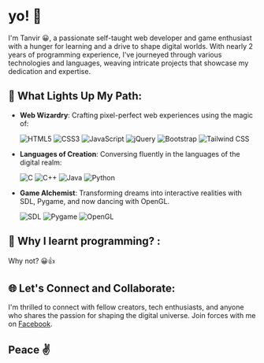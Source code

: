 # yo! 👋

I'm Tanvir 😀, a passionate self-taught web developer and game enthusiast with a hunger for learning and a drive to shape digital worlds. With nearly 2 years of programming experience, I've journeyed through various technologies and languages, weaving intricate projects that showcase my dedication and expertise.

## 🌟 What Lights Up My Path:

- **Web Wizardry**: Crafting pixel-perfect web experiences using the magic of:
  
  ![HTML5](https://img.shields.io/badge/-HTML5-E34F26?style=flat&logo=html5&logoColor=white) ![CSS3](https://img.shields.io/badge/-CSS3-1572B6?style=flat&logo=css3&logoColor=white) ![JavaScript](https://img.shields.io/badge/-JavaScript-F7DF1E?style=flat&logo=javascript&logoColor=black) ![jQuery](https://img.shields.io/badge/-jQuery-0769AD?style=flat&logo=jquery&logoColor=white) ![Bootstrap](https://img.shields.io/badge/-Bootstrap-7952B3?style=flat&logo=bootstrap&logoColor=white) ![Tailwind CSS](https://img.shields.io/badge/-Tailwind%20CSS-38B2AC?style=flat&logo=tailwind-css&logoColor=white)

- **Languages of Creation**: Conversing fluently in the languages of the digital realm:
  
  ![C](https://img.shields.io/badge/-C-00599C?style=flat&logo=c&logoColor=white) ![C++](https://img.shields.io/badge/-C++-00599C?style=flat&logo=c%2B%2B&logoColor=white) ![Java](https://img.shields.io/badge/-Java-007396?style=flat&logo=java&logoColor=white) ![Python](https://img.shields.io/badge/-Python-3776AB?style=flat&logo=python&logoColor=white)

- **Game Alchemist**: Transforming dreams into interactive realities with SDL, Pygame, and now dancing with OpenGL.
  
  ![SDL](https://img.shields.io/badge/-SDL-E34F26?style=flat&logo=sdl&logoColor=white) ![Pygame](https://img.shields.io/badge/-Pygame-3776AB?style=flat&logo=pygame&logoColor=white) ![OpenGL](https://img.shields.io/badge/-OpenGL-655ced?style=flat&logo=opengl&logoColor=white)

## 🚀 Why I learnt programming? :
Why not? 😀👍

## 🌐 Let's Connect and Collaborate:

I'm thrilled to connect with fellow creators, tech enthusiasts, and anyone who shares the passion for shaping the digital universe. Join forces with me on [Facebook](facebook.com/Tanvir.15.02).

## Peace ✌

